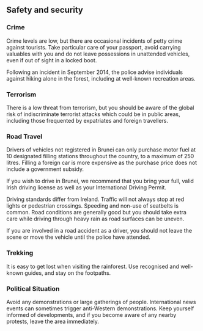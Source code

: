 ## Safety and security

### **Crime**

Crime levels are low, but there are occasional incidents of petty crime against tourists. Take particular care of your passport, avoid carrying valuables with you and do not leave possessions in unattended vehicles, even if out of sight in a locked boot.

Following an incident in September 2014, the police advise individuals against hiking alone in the forest, including at well-known recreation areas.

### **Terrorism**

There is a low threat from terrorism, but you should be aware of the global risk of indiscriminate terrorist attacks which could be in public areas, including those frequented by expatriates and foreign travellers.

### **Road Travel**

Drivers of vehicles not registered in Brunei can only purchase motor fuel at 10 designated filling stations throughout the country, to a maximum of 250 litres. Filling a foreign car is more expensive as the purchase price does not include a government subsidy.

If you wish to drive in Brunei, we recommend that you bring your full, valid Irish driving license as well as your International Driving Permit.

Driving standards differ from Ireland. Traffic will not always stop at red lights or pedestrian crossings. Speeding and non-use of seatbelts is common. Road conditions are generally good but you should take extra care while driving through heavy rain as road surfaces can be uneven.

If you are involved in a road accident as a driver, you should not leave the scene or move the vehicle until the police have attended.

### **Trekking**

It is easy to get lost when visiting the rainforest. Use recognised and well-known guides, and stay on the footpaths.

### **Political Situation**

Avoid any demonstrations or large gatherings of people. International news events can sometimes trigger anti-Western demonstrations. Keep yourself informed of developments, and if you become aware of any nearby protests, leave the area immediately.